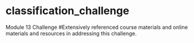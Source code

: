 # classification_challenge
 Module 13 Challenge
#Extensively referenced course materials and online materials and resources in addressing this challenge.
